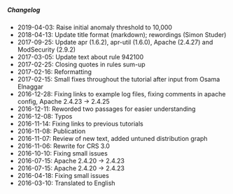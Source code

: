 ##### Changelog

* 2019-04-03: Raise initial anomaly threshold to 10,000
* 2018-04-13: Update title format (markdown); rewordings (Simon Studer)
* 2017-09-25: Update apr (1.6.2), apr-util (1.6.0), Apache (2.4.27) and ModSecurity (2.9.2)
* 2017-03-05: Update text about rule 942100
* 2017-02-25: Closing quotes in rules sum-up
* 2017-02-16: Reformatting
* 2017-02-15: Small fixes throughout the tutorial after input from Osama Elnaggar
* 2016-12-28: Fixing links to example log files, fixing comments in apache config, Apache 2.4.23 -> 2.4.25
* 2016-12-11: Reworded two passages for easier understanding
* 2016-12-08: Typos
* 2016-11-14: Fixing links to previous tutorials
* 2016-11-08: Publication
* 2016-11-07: Review of new text, added untuned distribution graph
* 2016-11-06: Rewrite for CRS 3.0
* 2016-10-10: Fixing small issues
* 2016-07-15: Apache 2.4.20 -> 2.4.23
* 2016-07-15: Apache 2.4.20 -> 2.4.23
* 2016-04-18: Fixing small issues
* 2016-03-10: Translated to English

